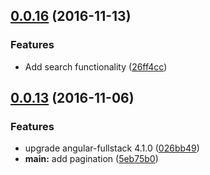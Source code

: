 <a name="0.0.16"></a>
## [0.0.16](https://github.com/jhunken/easier.tv/compare/v0.0.13...v0.0.16) (2016-11-13)


### Features

* Add search functionality ([26ff4cc](https://github.com/jhunken/easier.tv/commit/26ff4cc))



<a name="0.0.13"></a>
## [0.0.13](https://github.com/jhunken/easier.tv/compare/0.0.10...v0.0.13) (2016-11-06)


### Features

* upgrade angular-fullstack 4.1.0 ([026bb49](https://github.com/jhunken/easier.tv/commit/026bb49))
* **main:** add pagination ([5eb75b0](https://github.com/jhunken/easier.tv/commit/5eb75b0))



